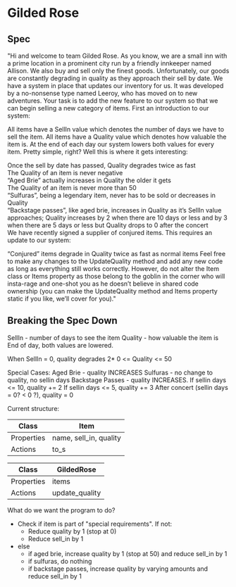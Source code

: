 # Gilded Rose

## Spec

"Hi and welcome to team Gilded Rose. As you know, we are a small inn with a prime location in a prominent city run by a friendly innkeeper named Allison. We also buy and sell only the finest goods. Unfortunately, our goods are constantly degrading in quality as they approach their sell by date. We have a system in place that updates our inventory for us. It was developed by a no-nonsense type named Leeroy, who has moved on to new adventures. Your task is to add the new feature to our system so that we can begin selling a new category of items. First an introduction to our system:

All items have a SellIn value which denotes the number of days we have to sell the item. All items have a Quality value which denotes how valuable the item is. At the end of each day our system lowers both values for every item. Pretty simple, right? Well this is where it gets interesting:

Once the sell by date has passed, Quality degrades twice as fast\
The Quality of an item is never negative\
“Aged Brie” actually increases in Quality the older it gets\
The Quality of an item is never more than 50\
“Sulfuras”, being a legendary item, never has to be sold or decreases in Quality\
“Backstage passes”, like aged brie, increases in Quality as it’s SellIn value approaches; Quality increases by 2 when there are 10 days or less and by 3 when there are 5 days or less but Quality drops to 0 after the concert\
We have recently signed a supplier of conjured items. This requires an update to our system:

“Conjured” items degrade in Quality twice as fast as normal items
Feel free to make any changes to the UpdateQuality method and add any new code as long as everything still works correctly. However, do not alter the Item class or Items property as those belong to the goblin in the corner who will insta-rage and one-shot you as he doesn’t believe in shared code ownership (you can make the UpdateQuality method and Items property static if you like, we’ll cover for you)."

## Breaking the Spec Down

SellIn - number of days to see the item
Quality - how valuable the item is
End of day, both values are lowered.

When SellIn = 0, quality degrades 2*
0 <= Quality <= 50

Special Cases:
Aged Brie - quality INCREASES
Sulfuras - no change to quality, no sellin days
Backstage Passes - quality INCREASES.
  If sellin days <= 10, quality += 2
  If sellin days <= 5, quality += 3
  After concert (sellin days = 0? < 0 ?), quality = 0

Current structure:

Class | Item
-|-
Properties | name, sell_in, quality
Actions | to_s

Class | GildedRose
-|-
Properties | items
Actions | update_quality

What do we want the program to do?
- Check if item is part of "special requirements". If not:
  - Reduce quality by 1 (stop at 0)
  - Reduce sell_in by 1
- else
  - if aged brie, increase quality by 1 (stop at 50) and reduce sell_in by 1
  - if sulfuras, do nothing
  - if backstage passes, increase quality by varying amounts and reduce sell_in by 1
